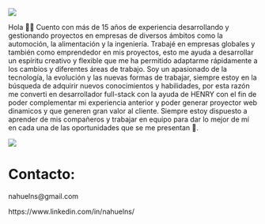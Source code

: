 
<img src="https://res.cloudinary.com/dbq8bipim/image/upload/v1664379899/Ensaladisima/FullStackDevelopmentCompany.jpg_copia_l7p80a.jpg"/>
<p>Hola 👋🏼  Cuento con más de 15 años de experiencia desarrollando y gestionando proyectos en empresas de diversos ámbitos como la automoción, la alimentación y la ingeniería. Trabajé en empresas globales y también como emprendedor en mis proyectos, esto me ayuda a desarrollar un espíritu creativo y flexible que me ha permitido adaptarme rápidamente a los cambios y diferentes áreas de trabajo.  Soy un apasionado de la tecnología, la evolución y las nuevas formas de trabajar, siempre estoy en la búsqueda de adquirir nuevos conocimientos y habilidades, por esta razón me converti en desarrollador full-stack con la ayuda de HENRY con el fin de poder complementar mi experiencia anterior y poder generar proyector web dinamicos y que generen gran valor al cliente. Siempre estoy dispuesto a aprender de mis compañeros y trabajar en equipo para dar lo mejor de mí en cada una de las oportunidades que se me presentan 🚀.</P>

<img src="https://res.cloudinary.com/dbq8bipim/image/upload/v1664381784/Ensaladisima/tecnologiasgit1_sfgt2d.png"/>

# Contacto:

<p>nahuelns@gmail.com</p>
<p>https://www.linkedin.com/in/nahuelns/</p>





